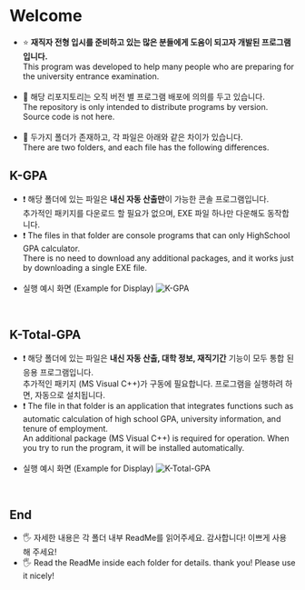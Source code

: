 # Welcome
- ⭐ **재직자 전형 입시를 준비하고 있는 많은 분들에게 도움이 되고자 개발된 프로그램입니다.<br>**
This program was developed to help many people who are preparing for the university entrance examination.<br><br>
- 🔐 해당 리포지토리는 오직 버전 별 프로그램 배포에 의의를 두고 있습니다. <br>
The repository is only intended to distribute programs by version. Source code is not here.<br><br>
- 📂 두가지 폴더가 존재하고, 각 파일은 아래와 같은 차이가 있습니다.<br>
There are two folders, and each file has the following differences.<br>

## K-GPA
 - ❗ 해당 폴더에 있는 파일은 **내신 자동 산출만**이 가능한 콘솔 프로그램입니다.<br>
   추가적인 패키지를 다운로드 할 필요가 없으며, EXE 파일 하나만 다운해도 동작합니다. 
 - ❗ The files in that folder are console programs that can only HighSchool GPA calculator. <br>
   There is no need to download any additional packages, and it works just by downloading a single EXE file.<br><br>
  - 실행 예시 화면 (Example for Display)
![K-GPA](https://github.com/devbini/Korean-Incumbent-Univ/assets/106393694/5635d446-5bc3-4f33-9927-00416753710d)
<br>

## K-Total-GPA
 - ❗ 해당 폴더에 있는 파일은 **내신 자동 산출, 대학 정보, 재직기간** 기능이 모두 통합 된 응용 프로그램입니다.<br>
   추가적인 패키지 (MS Visual C++)가 구동에 필요합니다. 프로그램을 실행하려 하면, 자동으로 설치됩니다. <br>
 - ❗ The file in that folder is an application that integrates functions such as<br>automatic calculation of high school GPA, university information, and tenure of employment.<br>
   An additional package (MS Visual C++) is required for operation. When you try to run the program, it will be installed automatically.<br><br>
  - 실행 예시 화면 (Example for Display)
![K-Total-GPA](https://github.com/devbini/Korean-Incumbent-Univ/assets/106393694/6a74ae28-77be-4c85-9482-b7d554084752)
<br>

## End
 - 🖐️ 자세한 내용은 각 폴더 내부 ReadMe를 읽어주세요. 감사합니다! 이쁘게 사용 해 주세요!<br>
 - 🖐️ Read the ReadMe inside each folder for details. thank you! Please use it nicely!
